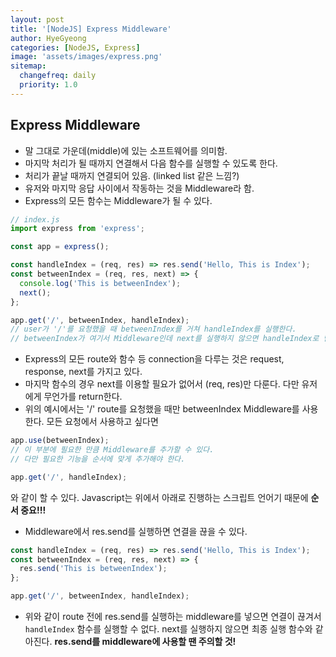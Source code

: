```yaml
---
layout: post
title: '[NodeJS] Express Middleware'
author: HyeGyeong
categories: [NodeJS, Express]
image: 'assets/images/express.png'
sitemap:
  changefreq: daily
  priority: 1.0
---
```


## Express Middleware

- 말 그대로 가운데(middle)에 있는 소프트웨어를 의미함.
- 마지막 처리가 될 때까지 연결해서 다음 함수를 실행할 수 있도록 한다.
- 처리가 끝날 때까지 연결되어 있음. (linked list 같은 느낌?)
- 유저와 마지막 응답 사이에서 작동하는 것을 Middleware라 함.
- Express의 모든 함수는 Middleware가 될 수 있다.

```js
// index.js
import express from 'express';

const app = express();

const handleIndex = (req, res) => res.send('Hello, This is Index');
const betweenIndex = (req, res, next) => {
  console.log('This is betweenIndex');
  next();
};

app.get('/', betweenIndex, handleIndex);
// user가 '/'를 요청했을 때 betweenIndex를 거쳐 handleIndex를 실행한다.
// betweenIndex가 여기서 Middleware인데 next를 실행하지 않으면 handleIndex로 넘어갈 수 없다.
```

- Express의 모든 route와 함수 등 connection을 다루는 것은 request, response, next를 가지고 있다.
- 마지막 함수의 경우 next를 이용할 필요가 없어서 (req, res)만 다룬다. 다만 유저에게 무언가를 return한다.
- 위의 예시에서는 '/' route를 요청했을 때만 betweenIndex Middleware를 사용한다. 모든 요청에서 사용하고 싶다면

```js
app.use(betweenIndex);
// 이 부분에 필요한 만큼 Middleware를 추가할 수 있다.
// 다만 필요한 기능을 순서에 맞게 추가해야 한다.

app.get('/', handleIndex);
```

와 같이 할 수 있다. Javascript는 위에서 아래로 진행하는 스크립트 언어기 때문에 **순서 중요!!!**

- Middleware에서 res.send를 실행하면 연결을 끊을 수 있다.

```js
const handleIndex = (req, res) => res.send('Hello, This is Index');
const betweenIndex = (req, res, next) => {
  res.send('This is betweenIndex');
};

app.get('/', betweenIndex, handleIndex);
```

- 위와 같이 route 전에 res.send를 실행하는 middleware를 넣으면 연결이 끊겨서 `handleIndex` 함수를 실행할 수 없다. next를 실행하지 않으면 최종 실행 함수와 같아진다. **res.send를 middleware에 사용할 땐 주의할 것!**
